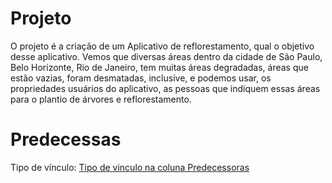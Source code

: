 # Projeto
O projeto é a criação de um Aplicativo de reflorestamento, qual o objetivo desse aplicativo. Vemos que diversas áreas dentro da cidade de São Paulo, Belo Horizonte, Rio de Janeiro, tem muitas áreas degradadas, áreas que estão vazias, foram desmatadas, inclusive, e podemos usar, os propriedades usuários do aplicativo, as pessoas que indiquem essas áreas para o plantio de árvores e reflorestamento.



# Predecessas

Tipo de vínculo: [Tipo de vinculo na coluna Predecessoras](https://support.microsoft.com/pt-br/topic/vincular-tarefas-em-um-projeto-31b918ce-4b71-475c-9d6b-0ee501b4be57#:~:text=Escolha%20Tarefa%20%3E%20Vincular%20Tarefas.)

